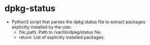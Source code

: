 # dpkg-status
  - Python3 script that parses the dpkg status file to extract packages explicitly installed by the user.
    - file_path: Path to /var/lib/dpkg/status file.
    - return: List of explicitly installed packages.
